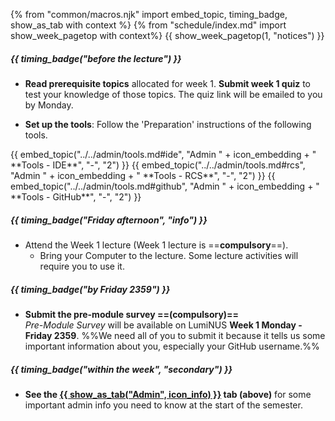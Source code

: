 {% from "common/macros.njk" import embed_topic, timing_badge, show_as_tab with context %}
{% from "schedule/index.md" import show_week_pagetop with context%}
{{ show_week_pagetop(1, "notices") }}

##### {{ timing_badge("before the lecture") }}
* **Read prerequisite topics** allocated for week 1. **Submit week 1 quiz** to test your knowledge of those topics. The quiz link will be emailed to you by Monday.

* **Set up the tools**: Follow the 'Preparation' instructions of the following tools. 

<div class="indented-level3">
{{ embed_topic("../../admin/tools.md#ide", "Admin " + icon_embedding + " **Tools - IDE**", "-", "2") }}
{{ embed_topic("../../admin/tools.md#rcs", "Admin " + icon_embedding + " **Tools - RCS**", "-", "2") }}
{{ embed_topic("../../admin/tools.md#github", "Admin " + icon_embedding + " **Tools - GitHub**", "-", "2") }}
</div>

##### {{ timing_badge("Friday afternoon", "info") }}

* Attend the Week 1 lecture (Week 1 lecture is ==**compulsory**==).
  * Bring your Computer to the lecture. Some lecture activities will require you to use it.


##### {{ timing_badge("by Friday 2359") }}
* **Submit the pre-module survey ==(compulsory)==**<br>
  _Pre-Module Survey_ will be available on LumiNUS **Week 1 Monday - Friday 2359**. %%We need all of you to submit it because it tells us some important information about you, especially your GitHub username.%%

##### {{ timing_badge("within the week", "secondary") }} 

* **See the [{{ show_as_tab("Admin", icon_info) }}](admin.html)&nbsp;tab (above)** for some important admin info you need to know at the start of the semester.
